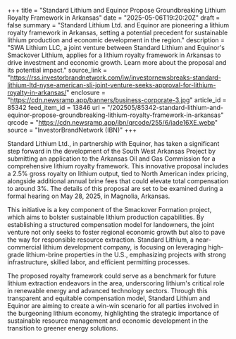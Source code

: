 +++
title = "Standard Lithium and Equinor Propose Groundbreaking Lithium Royalty Framework in Arkansas"
date = "2025-05-06T19:20:20Z"
draft = false
summary = "Standard Lithium Ltd. and Equinor are pioneering a lithium royalty framework in Arkansas, setting a potential precedent for sustainable lithium production and economic development in the region."
description = "SWA Lithium LLC, a joint venture between Standard Lithium and Equinor's Smackover Lithium, applies for a lithium royalty framework in Arkansas to drive investment and economic growth. Learn more about the proposal and its potential impact."
source_link = "https://rss.investorbrandnetwork.com/iw/investornewsbreaks-standard-lithium-ltd-nyse-american-sli-joint-venture-seeks-approval-for-lithium-royalty-in-arkansas/"
enclosure = "https://cdn.newsramp.app/banners/business-corporate-3.jpg"
article_id = 85342
feed_item_id = 13846
url = "/202505/85342-standard-lithium-and-equinor-propose-groundbreaking-lithium-royalty-framework-in-arkansas"
qrcode = "https://cdn.newsramp.app/ibn/qrcode/255/6/jade16XE.webp"
source = "InvestorBrandNetwork (IBN)"
+++

<p>Standard Lithium Ltd., in partnership with Equinor, has taken a significant step forward in the development of the South West Arkansas Project by submitting an application to the Arkansas Oil and Gas Commission for a comprehensive lithium royalty framework. This innovative proposal includes a 2.5% gross royalty on lithium output, tied to North American index pricing, alongside additional annual brine fees that could elevate total compensation to around 3%. The details of this proposal are set to be examined during a formal hearing on May 28, 2025, in Magnolia, Arkansas.</p><p>This initiative is a key component of the Smackover Formation project, which aims to bolster sustainable lithium production capabilities. By establishing a structured compensation model for landowners, the joint venture not only seeks to foster regional economic growth but also to pave the way for responsible resource extraction. Standard Lithium, a near-commercial lithium development company, is focusing on leveraging high-grade lithium-brine properties in the U.S., emphasizing projects with strong infrastructure, skilled labor, and efficient permitting processes.</p><p>The proposed royalty framework could serve as a benchmark for future lithium extraction endeavors in the area, underscoring lithium's critical role in renewable energy and advanced technology sectors. Through this transparent and equitable compensation model, Standard Lithium and Equinor are aiming to create a win-win scenario for all parties involved in the burgeoning lithium economy, highlighting the strategic importance of sustainable resource management and economic development in the transition to greener energy solutions.</p>